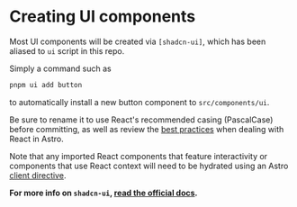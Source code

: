 # Creating UI components

Most UI components will be created via `[shadcn-ui]`, which has been aliased to `ui` script in this repo.

Simply a command such as

```bash
pnpm ui add button
```

to automatically install a new button component to `src/components/ui`.

Be sure to rename it to use React's recommended casing (PascalCase) before committing, as well as review the [best practices](./best-practices.md) when dealing with React in Astro.

Note that any imported React components that feature interactivity or components that use React context will need to be hydrated using an Astro [client directive](https://docs.astro.build/en/reference/directives-reference/#client-directives).

**For more info on `shadcn-ui`, [read the official docs](https://ui.shadcn.com/docs).**
